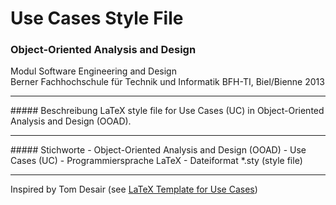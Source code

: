 # Use Cases Style File
### Object-Oriented Analysis and Design

Modul Software Engineering and Design<br>
Berner Fachhochschule für Technik und Informatik BFH-TI, Biel/Bienne 2013
<hr>
##### Beschreibung
LaTeX style file for Use Cases (UC) in Object-Oriented Analysis and Design (OOAD).
<hr>
##### Stichworte
- Object-Oriented Analysis and Design (OOAD)
- Use Cases (UC)
- Programmiersprache LaTeX
- Dateiformat *.sty (style file)
<hr>
Inspired by Tom Desair (see 
<a target="_blank" href="http://www.tomdesair.com/blog/2012/04/latex-template-for-use-cases/">LaTeX Template for Use Cases</a>)

